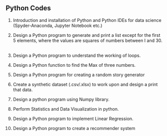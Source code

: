 ## Python Codes


1. Introduction and installation of Python and Python IDEs for data science (Spyder-Anaconda, Jupyter Notebook etc.)  

2.  Design a Python program to generate and print a list except for the first 5 elements, where the values are squares of numbers between I and 30.  

3. Design a Python program to understand the working of loops.  

4. Design a Python function to find the Max of three numbers.  

5. Design a Python program for creating a random story generator  

6.  Create a synthetic dataset (.csv/.xlsx) to work upon and design a print that data. 

7. Design a python program using Numpy library. 

8. Perform Statistics and Data Visualization in python. 

9. Design a Python program to implement Linear Regression.
 
10. Design a Python program to create a recommender system 

